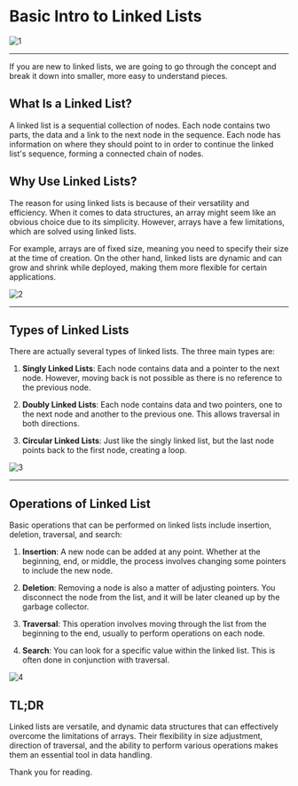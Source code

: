 # Basic Intro to Linked Lists

![1](https://github.com/ConlanSchool/Linked-Lists/assets/121739541/8c8f22d1-8507-4a4d-9e1a-1b0e4cf7804a)

---

If you are new to linked lists, we are going to go through the concept and break it down into smaller, more easy to understand pieces.

## What Is a Linked List?

A linked list is a sequential collection of nodes. Each node contains two parts, the data and a link to the next node in the sequence. Each node has information on where they should point to in order to continue the linked list's sequence, forming a connected chain of nodes.

## Why Use Linked Lists?

The reason for using linked lists is because of their versatility and efficiency. When it comes to data structures, an array might seem like an obvious choice due to its simplicity. However, arrays have a few limitations, which are solved using linked lists. 

For example, arrays are of fixed size, meaning you need to specify their size at the time of creation. On the other hand, linked lists are dynamic and can grow and shrink while deployed, making them more flexible for certain applications. 

![2](https://github.com/ConlanSchool/Linked-Lists/assets/121739541/dd636287-49c8-4103-ab87-0007ea67ebab)

---

## Types of Linked Lists

There are actually several types of linked lists. The three main types are:

1. **Singly Linked Lists**: Each node contains data and a pointer to the next node. However, moving back is not possible as there is no reference to the previous node.

2. **Doubly Linked Lists**: Each node contains data and two pointers, one to the next node and another to the previous one. This allows traversal in both directions.

3. **Circular Linked Lists**: Just like the singly linked list, but the last node points back to the first node, creating a loop.

![3](https://github.com/ConlanSchool/Linked-Lists/assets/121739541/7524105e-0bd4-4102-bc7d-4fab271da49b)

---

## Operations of Linked List 

Basic operations that can be performed on linked lists include insertion, deletion, traversal, and search:

1. **Insertion**: A new node can be added at any point. Whether at the beginning, end, or middle, the process involves changing some pointers to include the new node.

2. **Deletion**: Removing a node is also a matter of adjusting pointers. You disconnect the node from the list, and it will be later cleaned up by the garbage collector.

3. **Traversal**: This operation involves moving through the list from the beginning to the end, usually to perform operations on each node.

4. **Search**: You can look for a specific value within the linked list. This is often done in conjunction with traversal.

![4](https://github.com/ConlanSchool/Linked-Lists/assets/121739541/37424234-e704-487a-b159-c3dfb668f2be)

## TL;DR

Linked lists are versatile, and dynamic data structures that can effectively overcome the limitations of arrays. Their flexibility in size adjustment, direction of traversal, and the ability to perform various operations makes them an essential tool in data handling.

Thank you for reading.

